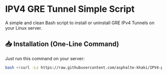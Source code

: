 # IPV4 GRE Tunnel Simple Script

A simple and clean Bash script to install or uninstall GRE IPv4 Tunnels on your Linux server.

## 📥 Installation (One-Line Command)

Just run this command on your server:

```bash
bash <(curl -Ls https://raw.githubusercontent.com/asphalte-khaki/IPV4-privet.Tunell/main/gre-tunnel.sh)

